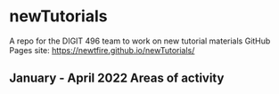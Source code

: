 # newTutorials
A repo for the DIGIT 496 team to work on new tutorial materials
GitHub Pages site: https://newtfire.github.io/newTutorials/ 

## January - April 2022 Areas of activity 


